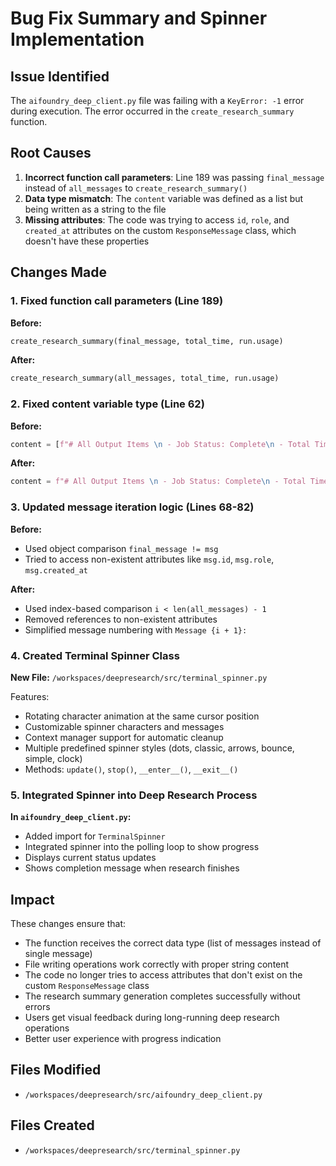 # Bug Fix Summary and Spinner Implementation

## Issue Identified
The `aifoundry_deep_client.py` file was failing with a `KeyError: -1` error during execution. The error occurred in the `create_research_summary` function.

## Root Causes
1. **Incorrect function call parameters**: Line 189 was passing `final_message` instead of `all_messages` to `create_research_summary()`
2. **Data type mismatch**: The `content` variable was defined as a list but being written as a string to the file
3. **Missing attributes**: The code was trying to access `id`, `role`, and `created_at` attributes on the custom `ResponseMessage` class, which doesn't have these properties

## Changes Made

### 1. Fixed function call parameters (Line 189)
**Before:**
```python
create_research_summary(final_message, total_time, run.usage)
```
**After:**
```python
create_research_summary(all_messages, total_time, run.usage)
```

### 2. Fixed content variable type (Line 62)
**Before:**
```python
content = [f"# All Output Items \n - Job Status: Complete\n - Total Time: {time_taken}\n - Token Usage:\n   - {token_metrics}\n\n"]
```
**After:**
```python
content = f"# All Output Items \n - Job Status: Complete\n - Total Time: {time_taken}\n - Token Usage:\n   - {token_metrics}\n\n"
```

### 3. Updated message iteration logic (Lines 68-82)
**Before:**
- Used object comparison `final_message != msg`
- Tried to access non-existent attributes like `msg.id`, `msg.role`, `msg.created_at`

**After:**
- Used index-based comparison `i < len(all_messages) - 1`
- Removed references to non-existent attributes
- Simplified message numbering with `Message {i + 1}:`

### 4. Created Terminal Spinner Class
**New File:** `/workspaces/deepresearch/src/terminal_spinner.py`

Features:
- Rotating character animation at the same cursor position
- Customizable spinner characters and messages
- Context manager support for automatic cleanup
- Multiple predefined spinner styles (dots, classic, arrows, bounce, simple, clock)
- Methods: `update()`, `stop()`, `__enter__()`, `__exit__()`

### 5. Integrated Spinner into Deep Research Process
**In `aifoundry_deep_client.py`:**
- Added import for `TerminalSpinner`
- Integrated spinner into the polling loop to show progress
- Displays current status updates
- Shows completion message when research finishes

## Impact
These changes ensure that:
- The function receives the correct data type (list of messages instead of single message)
- File writing operations work correctly with proper string content
- The code no longer tries to access attributes that don't exist on the custom `ResponseMessage` class
- The research summary generation completes successfully without errors
- Users get visual feedback during long-running deep research operations
- Better user experience with progress indication

## Files Modified
- `/workspaces/deepresearch/src/aifoundry_deep_client.py`

## Files Created
- `/workspaces/deepresearch/src/terminal_spinner.py`
